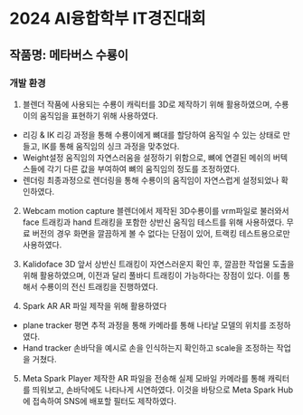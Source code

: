 2024 AI융합학부 IT경진대회
===
작품명: 메타버스 수룡이
---

### 개발 환경
1.	블렌더
작품에 사용되는 수룡이 캐릭터를 3D로 제작하기 위해 활용하였으며, 수룡이의 움직임을 표현하기 위해 사용하였다.
*	리깅 & IK
리깅 과정을 통해 수룡이에게 뼈대를 할당하여 움직일 수 있는 상태로 만들고, IK를 통해 움직임의 싱크 과정을 맞추었다.
*	Weight설정
움직임의 자연스러움을 설정하기 위함으로, 뼈에 연결된 메쉬의 버텍스들에 각기 다른 값을 부여하여 뼈의 움직임의 정도를 조정하였다.
*	렌더링
최종과정으로 렌더링을 통해 수룡이의 움직임이 자연스럽게 설정되었나 확인하였다.


2.	Webcam motion capture
블렌더에서 제작된 3D수룡이를 vrm파일로 불러와서 face 트래킹과 hand 트래킹을 포함한 상반신 움직임 테스트를 위해 사용하였다. 무료 버전의 경우 화면을 깔끔하게 볼 수 없다는 단점이 있어, 트랙킹 테스트용으로만 사용하였다.


3.	Kalidoface 3D
앞서 상반신 트래킹이 자연스러운지 확인 후, 깔끔한 작업물 도출을 위해 활용하였으며, 이전과 달리 풀바디 트래킹이 가능하다는 장점이 있다.
이를 통해서 수룡이의 전신 트래킹을 진행하였다.


4.	Spark AR
AR 파일 제작을 위해 활용하였다
*	plane tracker
평면 추적 과정을 통해 카메라를 통해 나타날 모델의 위치를 조정하였다.
*	Hand tracker
손바닥을 예시로 손을 인식하는지 확인하고 scale을 조정하는 작업을 거쳤다.

5.	Meta Spark Player
제작한 AR 파일을 전송해 실제 모바일 카메라를 통해 캐릭터를 띄워보고, 손바닥에도 나타나게 시연하였다. 이것을 바탕으로 Meta Spark Hub에 접속하여 SNS에 배포할 필터도 제작하였다.





